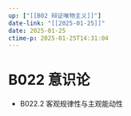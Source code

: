 ```yaml
---
up: ["[[B02 辩证唯物主义]]"]
date-link: "[[2025-01-25]]"
date: 2025-01-25
ctime-p: 2025-01-25T14:31:04
---
```


# B022 意识论

- B022.2 客观规律性与主观能动性
